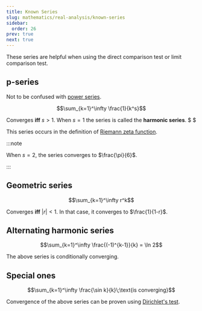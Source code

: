 ```yaml
---
title: Known Series
slug: mathematics/real-analysis/known-series
sidebar:
  order: 26
prev: true
next: true
---
```


These series are helpful when using the direct comparison test or limit
comparison test.

## p-series

Not to be confused with [power series](/mathematics/real-analysis/power-series).

```math
\sum_{k=1}^\infty \frac{1}{k^s}
```

Converges **iff** $s \gt 1$. When $s=1$ the series is called the **harmonic
series**. $ $

This series occurs in the definition of
[Riemann zeta function](/mathematics/real-analysis/riemann-zeta-function).

:::note

When $s=2$, the series converges to $\frac{\pi}{6}$.

:::

## Geometric series

```math
\sum_{k=1}^\infty r^k
```

Converges **iff** $\lvert r \rvert \lt 1$. In that case, it converges to
$\frac{1}{1-r}$.

## Alternating harmonic series

```math
\sum_{k=1}^\infty \frac{(-1)^{k-1}}{k} = \ln 2
```

The above series is conditionally converging.

## Special ones

```math
\sum_{k=1}^\infty \frac{\sin k}{k}\;\text{is converging}
```

Convergence of the above series can be proven using
[Dirichlet's test](/mathematics/real-analysis/convergence-tests/#dirichlets-test).
